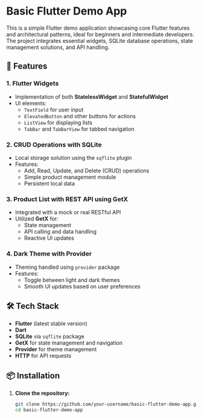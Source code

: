 # **Basic Flutter Demo App**

This is a simple Flutter demo application showcasing core Flutter features and architectural patterns, ideal for beginners and intermediate developers. The project integrates essential widgets, SQLite database operations, state management solutions, and API handling.

## 🚀 Features

### 1. **Flutter Widgets**
- Implementation of both **StatelessWidget** and **StatefulWidget**
- UI elements:
  - `TextField` for user input
  - `ElevatedButton` and other buttons for actions
  - `ListView` for displaying lists
  - `TabBar` and `TabBarView` for tabbed navigation

### 2. **CRUD Operations with SQLite**
- Local storage solution using the `sqflite` plugin
- Features:
  - Add, Read, Update, and Delete (CRUD) operations
  - Simple product management module
  - Persistent local data

### 3. **Product List with REST API using GetX**
- Integrated with a mock or real RESTful API
- Utilized **GetX** for:
  - State management
  - API calling and data handling
  - Reactive UI updates

### 4. **Dark Theme with Provider**
- Theming handled using `provider` package
- Features:
  - Toggle between light and dark themes
  - Smooth UI updates based on user preferences

## 🛠️ Tech Stack

- **Flutter** (latest stable version)
- **Dart**
- **SQLite** via `sqflite` package
- **GetX** for state management and navigation
- **Provider** for theme management
- **HTTP** for API requests

## 📦 Installation

1. **Clone the repository:**
   ```bash
   git clone https://github.com/your-username/basic-flutter-demo-app.git
   cd basic-flutter-demo-app
